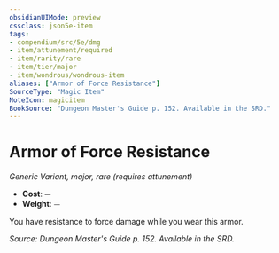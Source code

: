 ```yaml
---
obsidianUIMode: preview
cssclass: json5e-item
tags:
- compendium/src/5e/dmg
- item/attunement/required
- item/rarity/rare
- item/tier/major
- item/wondrous/wondrous-item
aliases: ["Armor of Force Resistance"]
SourceType: "Magic Item"
NoteIcon: magicitem
BookSource: "Dungeon Master's Guide p. 152. Available in the SRD."
---
```

# Armor of Force Resistance
*Generic Variant, major, rare (requires attunement)*  

- **Cost**: ⏤
- **Weight**: ⏤

You have resistance to force damage while you wear this armor.

*Source: Dungeon Master's Guide p. 152. Available in the SRD.*